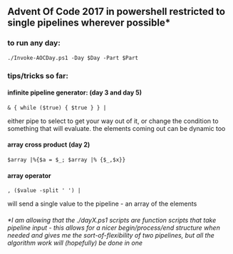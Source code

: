 ## Advent Of Code 2017 in powershell restricted to single pipelines wherever possible*

### to run any day:

    ./Invoke-AOCDay.ps1 -Day $Day -Part $Part

### tips/tricks so far:

#### infinite pipeline generator: (day 3 and day 5)

    & { while ($true) { $true } } | 

either pipe to select to get your way out of it, or change the condition to something that will evaluate.  the elements coming out can be dynamic too

#### array cross product (day 2)
    $array |%{$a = $_; $array |% {$_,$x}} 

#### array operator

    , ($value -split ' ') |

will send a single value to the pipeline - an array of the elements

###### *I am allowing that the ./dayX.ps1 scripts are function scripts that take pipeline input - this allows for a nicer begin/process/end structure when needed and gives me the sort-of-flexibility of two pipelines, but all the algorithm work will (hopefully) be done in one
